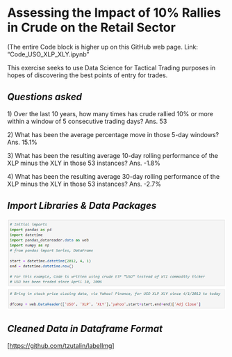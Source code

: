 # Assessing the Impact of 10% Rallies in Crude on the Retail Sector

<p>(The entire Code block is higher up on this GitHub web page. Link: “Code_USO_XLP_XLY.ipynb”
<p>This exercise seeks to use Data Science for Tactical Trading purposes in hopes of discovering the best points of entry for trades.

## _Questions asked_ 

<p>1) Over the last 10 years, how many times has crude rallied 10% or more within a window of 5 consecutive trading days?  Ans. 53
<p>2) What has been the average percentage move in those 5-day windows? Ans. 15.1%
<P>3) What has been the resulting average 10-day rolling performance of the XLP minus the XLY in those 53 instances?  Ans.  -1.8%
<p>4) What has been the resulting average 30-day rolling performance of the XLP minus the XLY in those 53 instances?  Ans.  -2.7%

## _Import Libraries & Data Packages_
![firstimage](/Images/crude_retail_1.jpg)


## _Cleaned Data in Dataframe Format_








[https://github.com/tzutalin/labelImg]



